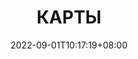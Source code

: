 ---
title: "КАРТЫ"
date: 2022-09-01T10:17:19+08:00
draft: false
description: "Карты мира Never Fate"
customURL: "#"
cover: "../images/maps.png"
---